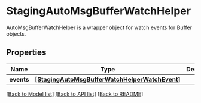 # StagingAutoMsgBufferWatchHelper

AutoMsgBufferWatchHelper is a wrapper object for watch events for Buffer objects.
## Properties
Name | Type | Description | Notes
------------ | ------------- | ------------- | -------------
**events** | [**[StagingAutoMsgBufferWatchHelperWatchEvent]**](StagingAutoMsgBufferWatchHelperWatchEvent.md) |  | [optional] 

[[Back to Model list]](../README.md#documentation-for-models) [[Back to API list]](../README.md#documentation-for-api-endpoints) [[Back to README]](../README.md)


